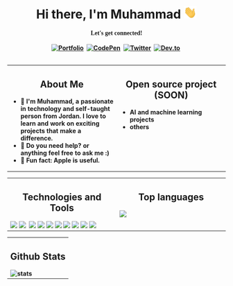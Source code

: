 <h1 align="center"><b>Hi there, I'm Muhammad <img src="https://raw.githubusercontent.com/ABSphreak/ABSphreak/master/gifs/Hi.gif" alt="Waving hand" width="30px"></h1>
<div align="center">
<div style="font-family: serif;">Let's get connected!</div>
<br/>
<a href="https://itfamily.tk/"><img src="https://img.shields.io/badge/DevSpace-f0f0f0?style=for-the-badge&logoColor=white" alt="Portfolio" /></a>&nbsp;
<a href="https://codepen.io/"><img src="https://img.shields.io/badge/Codepen-000000?style=for-the-badge&logo=codepen&logoColor=white" alt="CodePen" /></a>&nbsp;
<a href="https://twitter.com/"><img src="https://img.shields.io/badge/Twitter-1DA1F2?style=for-the-badge&logo=twitter&logoColor=white" alt="Twitter" /></a>&nbsp;
<a href="https://dev.to/nightmare1200"><img src="https://img.shields.io/badge/dev.to-0A0A0A?style=for-the-badge&logo=dev.to&logoColor=white" alt="Dev.to" /></a>&nbsp;
<!-- <a href=""><img src="https://img.shields.io/badge/Hashnode-2962FF?style=for-the-badge&logo=hashnode&logoColor=white" alt="Hashnode" /></a>&nbsp; -->
</div>  
  
<br />

<table>
<tr>
<td valign="top" width="50%">

  <h2 align="center">About Me</h2>  
  
- 🤵 I'm Muhammad, a passionate in technology and self-taught person from Jordan. I love to learn and work on exciting projects that make a difference.
- 💬 Do you need help? or anything feel free to ask me :)
- 🍎 Fun fact: Apple is useful.

</td>
<td valign="top" width="50%">

  <h2 align="center">Open source project (SOON)</h2>
  
  - AI and machine learning projects
  - others
  
</td>
</tr>
</table>

<table>
<tr>
<td valign="top" width="50%">

  <h2 align="center">Technologies and Tools</h2>
    
  <img src="https://img.shields.io/badge/-javascript-F7DF1E?&style=for-the-badge&logo=javascript&logoColor=black" />
  <img src="https://img.shields.io/badge/-Flask-grey?&style=for-the-badge&logo=Flask&logoColor=61DAFB" />
  <img scr="https://img.shields.io/badge/Next-black?style=for-the-badge&logo=next.js&logoColor=white" />
  <img src="https://img.shields.io/badge/HTML5-E34F26?style=for-the-badge&logo=html5&logoColor=white" />
  <img src="https://img.shields.io/badge/-css3-1572B6?&style=for-the-badge&logo=css3&logoColor=white" />
  <img src="https://img.shields.io/badge/Python-38B2AC?style=for-the-badge&logo=Python&logoColor=white" />
  <img src="https://img.shields.io/badge/-VSCode-007ACC?&style=for-the-badge&logo=visual-studio-code&logoColor=white" />
  <img src="https://img.shields.io/badge/-Git-F05032?&style=for-the-badge&logo=git&logoColor=white" /> 
  <img src="https://img.shields.io/badge/github-%23121011.svg?style=for-the-badge&logo=github&logoColor=white" />
  <img src="https://img.shields.io/badge/Canva-%2300C4CC.svg?style=for-the-badge&logo=Canva&logoColor=white" />
  <img src="https://img.shields.io/badge/C-%23F24E1E.svg?style=for-the-badge&logo=C&logoColor=white" />
  
</td>
<td valign="top" width="50%">

  <h2 align="center">Top languages</h2>

  <!--[![Top Langs](https://github-readme-stats.vercel.app/api/top-langs/?username=nightmare1200&layout=compat&theme=radical)](https://github.com/nightmare1200/nightmare1200)
   -->
  
  <img src="https://github-readme-stats.vercel.app/api/top-langs/?username=nightmare1200&layout=compact&theme=radical" width="500" />
  
</td>
</tr>
</table>

<table style="width: 100%;">
<tr>
  
<td valign="top" width="100%">

  <h2 align="center">Github Stats</h2>
  
  <img src="https://github-readme-stats.vercel.app/api?username=nightmare1200&layout=compat&show_icons=true&theme=radical" width="1000" alt="stats" style="width: 100%;" />
  
<!--   [![Muhammad's Github stats](https://github-readme-stats.vercel.app/api?username=nightmare1200&layout=compat&show_icons=true&theme=radical)](https://github.com/nightmare1200/nightmare1200) -->
  
</td>
<!-- <td valign="top" width="50%">

  <h2 align="center"></h2> 
 
  
</td>-->
</tr>
  
</table>


